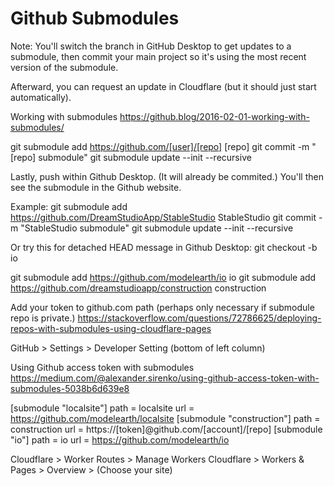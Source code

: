 # Github Submodules

Note: You'll switch the branch in GitHub Desktop to get updates to a submodule, then commit your main project so it's using the most recent version of the submodule.

Afterward, you can request an update in Cloudflare (but it should just start automatically).


Working with submodules
https://github.blog/2016-02-01-working-with-submodules/

git submodule add https://github.com/[user]/[repo] [repo]
git commit -m "[repo] submodule"
git submodule update --init --recursive

Lastly, push within Github Desktop. (It will already be commited.) 
You'll then see the submodule in the Github website.

Example:
git submodule add https://github.com/DreamStudioApp/StableStudio StableStudio
git commit -m "StableStudio submodule"
git submodule update --init --recursive


Or try this for detached HEAD message in Github Desktop:
git checkout -b io

git submodule add https://github.com/modelearth/io io
git submodule add https://github.com/dreamstudioapp/construction construction


Add your token to github.com path (perhaps only necessary if submodule repo is private.)
https://stackoverflow.com/questions/72786625/deploying-repos-with-submodules-using-cloudflare-pages


GitHub > Settings > Developer Setting (bottom of left column)

Using Github access token with submodules
https://medium.com/@alexander.sirenko/using-github-access-token-with-submodules-5038b6d639e8


[submodule "localsite"]
	path = localsite
	url = https://github.com/modelearth/localsite
[submodule "construction"]
	path = construction
	url = https://[token]@github.com/[account]/[repo]
[submodule "io"]
	path = io
	url = https://github.com/modelearth/io


Cloudflare > Worker Routes > Manage Workers
Cloudflare > Workers & Pages > Overview > (Choose your site)